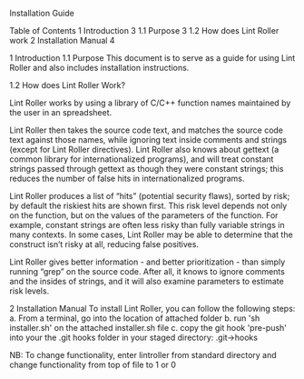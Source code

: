 



Installation Guide





Table of Contents
1	Introduction	3
1.1	Purpose	3
1.2 How does Lint Roller work
2	Installation Manual	4



1 Introduction
1.1 Purpose
This document is to serve as a guide for using Lint Roller and also includes installation instructions.

	
1.2 How does Lint Roller Work?

Lint Roller works by using a library of C/C++ function names maintained by the user in an spreadsheet. 


Lint Roller then takes the source code text, and matches the source code text against those names, while ignoring text inside comments and strings (except for Lint Roller directives). Lint Roller also knows about gettext (a common library for internationalized programs), and will treat constant strings passed through gettext as though they were constant strings; this reduces the number of false hits in internationalized programs.

Lint Roller produces a list of “hits” (potential security flaws), sorted by risk; by default the riskiest hits are shown first. This risk level depends not only on the function, but on the values of the parameters of the function. For example, constant strings are often less risky than fully variable strings in many contexts. In some cases, Lint Roller may be able to determine that the construct isn’t risky at all, reducing false positives.

Lint Roller gives better information - and better prioritization - than simply running “grep” on the source code. After all, it knows to ignore comments and the insides of strings, and it will also examine parameters to estimate risk levels. 


2 Installation Manual
To install Lint Roller, you can follow the following steps:
a. From a terminal, go into the location of attached folder 
b. run 'sh installer.sh' on the attached installer.sh file
c. copy the git hook 'pre-push' into your the .git hooks folder in your staged directory: .git->hooks




NB: To change functionality, enter lintroller from standard directory and change functionality from top of file to 1 or 0
